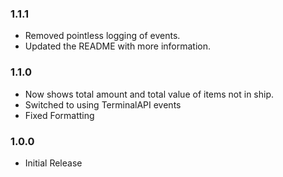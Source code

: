 ### 1.1.1

- Removed pointless logging of events.
- Updated the README with more information.

### 1.1.0

- Now shows total amount and total value of items not in ship.
- Switched to using TerminalAPI events
- Fixed Formatting

### 1.0.0

- Initial Release
